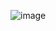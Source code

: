 ![image](https://user-images.githubusercontent.com/44520334/183868721-9f004f41-736c-4f1b-8ade-b0c8bb41eee9.png)
